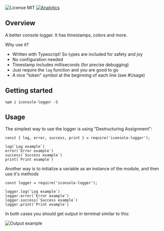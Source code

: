 ![License MIT](https://img.shields.io/badge/license-ISC-blue.svg) [![Analytics](https://ga-beacon.appspot.com/UA-82522402-2/readme)](https://github.com/igrigorik/ga-beacon)

## Overview

A better console logger. It has timestamps, colors and more.

Why use it?

- Written with Typescript! So types are included for safety and joy
- No configuration needed
- Timestamp includes milliseconds (for precise debugging)
- Just require the `log` function and you are good to go
- A nice "token" symbol at the beginning of each line (see #Usage)

## Getting started

```
npm i iconsole-logger -S
```

## Usage

The simplest way to use the logger is using "Destructuring Assignment":

```
const { log, error, success, print } = require('iconsole-logger');

log(`Log example`)
error(`Error example`)
success(`Success example`)
print(`Print example`)
```

Another way is to initialize a variable as an instance of the module, and then use it's methods

```
const logger = require('iconsole-logger');

logger.log(`Log example`)
logger.error(`Error example`)
logger.success(`Success example`)
logger.print(`Print example`)
```

In both cases you should get output in terminal similar to this:

![Output example](https://gitlab.com/andrekosak/iconsole-logger/raw/master/docs/screen_1.png 'Output example')
